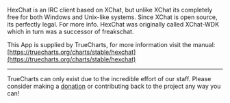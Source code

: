 HexChat is an IRC client based on XChat, but unlike XChat its completely free for both Windows and Unix-like systems. Since XChat is open source, its perfectly legal. For more info. HexChat was originally called XChat-WDK which in turn was a successor of freakschat.

This App is supplied by TrueCharts, for more information visit the manual: [https://truecharts.org/charts/stable/hexchat](https://truecharts.org/charts/stable/hexchat)

---

TrueCharts can only exist due to the incredible effort of our staff.
Please consider making a [donation](https://truecharts.org/sponsor) or contributing back to the project any way you can!
